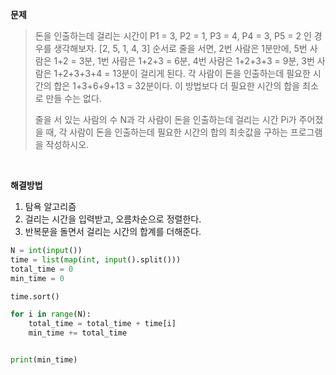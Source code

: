 **문제**

> 돈을 인출하는데 걸리는 시간이 P1 = 3, P2 = 1, P3 = 4, P4 = 3, P5 = 2 인 경우를 생각해보자. [2, 5, 1, 4, 3] 순서로 줄을 서면, 2번 사람은 1분만에, 5번 사람은 1+2 = 3분, 1번 사람은 1+2+3 = 6분, 4번 사람은 1+2+3+3 = 9분, 3번 사람은 1+2+3+3+4 = 13분이 걸리게 된다. 각 사람이 돈을 인출하는데 필요한 시간의 합은 1+3+6+9+13 = 32분이다. 이 방법보다 더 필요한 시간의 합을 최소로 만들 수는 없다.
>
> 줄을 서 있는 사람의 수 N과 각 사람이 돈을 인출하는데 걸리는 시간 Pi가 주어졌을 때, 각 사람이 돈을 인출하는데 필요한 시간의 합의 최솟값을 구하는 프로그램을 작성하시오.

</br>

**해결방법**

1. 탐욕 알고리즘
2. 걸리는 시간을 입력받고, 오름차순으로 정렬한다.
3. 반복문을 돌면서 걸리는 시간의 합계를 더해준다.

```python
N = int(input())
time = list(map(int, input().split()))
total_time = 0
min_time = 0

time.sort()

for i in range(N):
    total_time = total_time + time[i]
    min_time += total_time


print(min_time)
```

